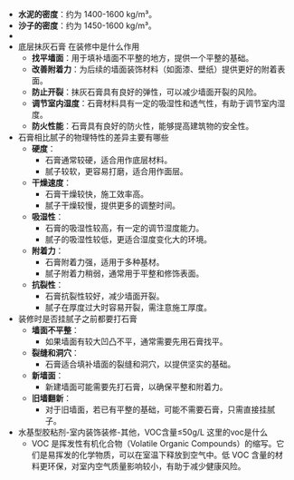 - **水泥的密度**：约为 1400-1600 kg/m³。
- **沙子的密度**：约为 1450-1600 kg/m³。
-
- 底层抹灰石膏 在装修中是什么作用
	- **找平墙面**：用于填补墙面不平整的地方，提供一个平整的基础。
	- **改善附着力**：为后续的墙面装饰材料（如面漆、壁纸）提供更好的附着表面。
	- **防止开裂**：抹灰石膏具有良好的弹性，可以减少墙面开裂的风险。
	- **调节室内湿度**：石膏材料具有一定的吸湿性和透气性，有助于调节室内湿度。
	- **防火性能**：石膏具有良好的防火性，能够提高建筑物的安全性。
- 石膏相比腻子的物理特性的差异主要有哪些
	- **硬度**：
		- 石膏通常较硬，适合用作底层材料。
		- 腻子较软，更容易打磨，适合用作面层。
	- **干燥速度**：
		- 石膏干燥较快，施工效率高。
		- 腻子干燥较慢，提供更多的调整时间。
	- **吸湿性**：
		- 石膏的吸湿性较高，有一定的调节湿度能力。
		- 腻子的吸湿性较低，更适合湿度变化大的环境。
	- **附着力**：
		- 石膏附着力强，适用于多种基材。
		- 腻子附着力稍弱，通常用于平整和修饰表面。
	- **抗裂性**：
		- 石膏抗裂性较好，减少墙面开裂。
		- 腻子在厚度过大时容易开裂，需注意施工厚度。
- 装修时是否挂腻子之前都要打石膏
	- **墙面不平整**：
		- 如果墙面有较大凹凸不平，通常需要先用石膏找平。
	- **裂缝和洞穴**：
		- 石膏适合填补墙面的裂缝和洞穴，以提供坚实的基础。
	- **新墙面**：
		- 新建墙面可能需要先打石膏，以确保平整和附着力。
	- **旧墙翻新**：
		- 对于旧墙面，若已有平整的基础，可能不需要石膏，只需直接挂腻子。
- 水基型胶粘剂-室内装饰装修-其他，VOC含量≤50g/L
  这里的voc是什么
	- VOC 是挥发性有机化合物（Volatile Organic Compounds）的缩写。它们是易挥发的化学物质，可以在室温下释放到空气中。低 VOC 含量的材料更环保，对室内空气质量影响较小，有助于减少健康风险。